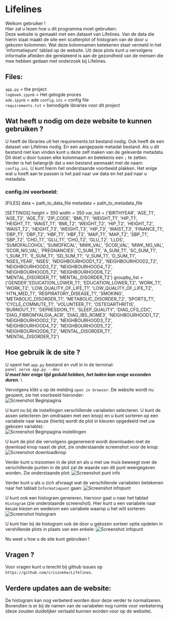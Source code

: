 # Lifelines

Welkom gebruiker ! \
Hier zal u lezen hoe u dit programma moet gebruiken. \
Deze website is gemaakt met een dataset van Lifelines. Van de data die hierin staat maakt de site een scatterplot of histogram van de door u gekozen kolommen. Wat deze kolomnamen betekenen staat vermeld in het 'informatiepunt' tablad op de website. Uit deze plots kunt u vervolgens informatie afleiden die gerelateerd is aan de gezondheid van de mensen die mee hebben gedaan met onderzoek bij Lifelines.


## Files:
`app.py` = the project \
`logboek.ipynb` = Het gelogde proces \
`ade.ipynb` = ade
`config.ini` = config file \
`requirements.txt` = benodigde libraries voor dit project


## Wat heeft u nodig om deze website te kunnen gebruiken ?
U heeft de libraries uit het requirements.txt bestand nodig. Ook heeft de een dataset van Lifelines nodig. En een aangepaste metadat bestand. Als u dit bestand niet kan vinden kunt u deze zelf maken van de geleverde metadata. Dit doet u door tussen elke kolomnaam en betekenis een `;` te zetten. \
Verder is het belangrijk dat u een bestand aanmaakt met de naam: `config.ini`. U kunt hierin het onderstaande voorbeeld plakken. Het enige wat u hoeft aan te passen is het pad naar uw data en het pad naar u metadata.

### config.ini voorbeeld:
[FILES]
data = path_to_data_file
metadata = path_to_metadata_file

[SETTINGS]
height = 350
width = 350
var_list = ('BIRTHYEAR', 'AGE_T1', 'AGE_T2', 'AGE_T3', 'ZIP_CODE',
       'BMI_T1', 'WEIGHT_T1', 'HIP_T1', 'HEIGHT_T1', 'WAIST_T1', 'BMI_T2',
       'WEIGHT_T2', 'HIP_T2', 'HEIGHT_T2', 'WAIST_T2', 'HEIGHT_T3',
       'WEIGHT_T3', 'HIP_T3', 'WAIST_T3', 'FINANCE_T1', 'DBP_T1', 'DBP_T2',
       'HBF_T1', 'HBF_T2', 'MAP_T1', 'MAP_T2', 'SBP_T1', 'SBP_T2', 'CHO_T1',
       'GLU_T1', 'CHO_T2', 'GLU_T2', 'LLDS', 'SUMOFALCOHOL', 'SUMOFKCAL', 'MWK_VAL',
       'SCOR_VAL', 'MWK_NO_VAL', 'SCOR_NO_VAL', 'PREGNANCIES', 'C_SUM_T1', 'A_SUM_T1',
       'SC_SUM_T1', 'I_SUM_T1', 'E_SUM_T1', 'SD_SUM_T1', 'V_SUM_T1',
       'D_SUM_T1', 'NSES_YEAR', 'NSES', 'NEIGHBOURHOOD1_T2', 'NEIGHBOURHOOD2_T2',
       'NEIGHBOURHOOD3_T2', 'NEIGHBOURHOOD4_T2', 'NEIGHBOURHOOD5_T2',
       'NEIGHBOURHOOD6_T2', 'MENTAL_DISORDER_T1', 'MENTAL_DISORDER_T2')
groupby_list = ('GENDER','EDUCATION_LOWER_T1',
       'EDUCATION_LOWER_T2', 'WORK_T1', 'WORK_T2',
       'LOW_QUALITY_OF_LIFE_T1', 'LOW_QUALITY_OF_LIFE_T2',
       'HTN_MED_T1', 'RESPIRATORY_DISEASE_T1', 'SMOKING', 'METABOLIC_DISORDER_T1',
       'METABOLIC_DISORDER_T2', 'SPORTS_T1',
       'CYCLE_COMMUTE_T1', 'VOLUNTEER_T1', 'OSTEOARTHRITIS',
       'BURNOUT_T1', 'DEPRESSION_T1', 'SLEEP_QUALITY', 'DIAG_CFS_CDC',
       'DIAG_FIBROMYALGIA_ACR', 'DIAG_IBS_ROME3', 'NEIGHBOURHOOD1_T2', 'NEIGHBOURHOOD2_T2',
       'NEIGHBOURHOOD3_T2', 'NEIGHBOURHOOD4_T2', 'NEIGHBOURHOOD5_T2',
       'NEIGHBOURHOOD6_T2', 'MENTAL_DISORDER_T1', 'MENTAL_DISORDER_T2')



## Hoe gebruik ik de site ?
U opent het `app.py` bestand en vult in in de terminal: \
 `panel serve app.py --dev` \
  ***U moet hier enige tijd geduld hebben, het laden kan enige seconden duren.*** \

Vervolgens klikt u op de melding `open in browser`. De website wordt nu geopent, zie het voorbeeld hieronder: \
![Screenshot Beginpagina](screenshots/beginscherm.png)

U kunt nu bij de instellingen verschillende variabelen selecteren. U kunt de assen selecteren (en omdraaien met een knop) en u kunt sorteren op een variabele naar keuze (hierbij wordt de plot in kleuren opgedeeld met uw gekozen variable): \
![Screenshot Beginpagina instellingen](screenshots/beginscherm_instellingen.png)

U kunt de plot die vervolgens gegenereerd wordt downloaden met de download knop naast de plot, zie onderstaande screenshot voor de knop: \
![Screenshot downloadknop](screenshots/downloadknop.png)

Verder kunt u inzoomen in de plot en als u met uw muis beweegt over de verschillende punten in de plot zal de waarde van dit punt weergegeven worden. Zie onderstaande plot:
![Screenshot punt info](screenshots/punt_info.png)

Verder kunt u als u zich afvraagt wat de verschillende variabelen betekenen naar het tablad `Informatiepunt` gaan:
![Screenshot infopunt](screenshots/informatiepunt.png)

U kunt ook een histogram genereren, hiervoor gaat u naar het tablad `Histogram` (zie onderstaande screenshot). Hier kunt u een variabele naar keuze kiezen en wederom een variabele waarop u het wilt sorteren:
![Screenshot histogram](screenshots/histogram.png)

U kunt hier bij de histogram ook de door u gekozen sorteer optie opdelen in vershillende plots in plaats van een enkele:
![Screenshot infopunt](screenshots/histogram_subplots.png)

Nu weet u hoe u de site kunt gebruiken !


## Vragen ?
Voor vragen kunt u terecht bij github issues op `https://github.com/irisineke/Lifelines`.


## Verdere updates aan de website:
De histogram kan nog verbeterd worden door deze verder te normalizeren. Bovendien is er bij de namen van de variabelen nog ruimte voor verbetering (deze zouden duidelijker vertaald kunnen worden voor op de website).






